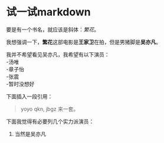 ﻿# 试一试markdown

要是有一个书名，就应该是斜体：*繁花*。

我想强调一下，**繁花**这部电影是**王家卫**在拍，但是男猪脚是**吴亦凡**。

我并不希望看见吴亦凡，我希望有以下演员：     
-汤唯     
-章子怡    
-张震       
-暂时没想好     

下面插入一段引用：
>yoyo qkn, jbgz 来一套。  


下面我觉得有必要列几个实力派演员：
1. 当然是吴亦凡